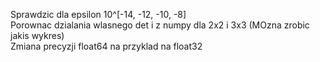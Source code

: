 Sprawdzic dla epsilon 10^[-14, -12, -10, -8]  
Porownac dzialania wlasnego det i z numpy dla 2x2 i 3x3 (MOzna zrobic jakis wykres)  
Zmiana precyzji float64 na przyklad na float32 
